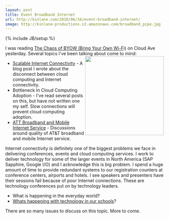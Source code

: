 ```yaml
---
layout: post
title: Event Broadband Internet
url: http://kinlane.com/2010/06/16/event-broadband-internet/
image: http://kinlane-productions.s3.amazonaws.com/broadband_pipe.jpg
---
```

{% include JB/setup %}
<p>
     I was reading <a href="http://www.cloudave.com/link/the-chaos-of-byow-bring-your-own-wi-fi?utm_source=feedburner&amp;utm_medium=feed&amp;utm_campaign=Feed%3A+CloudAve+%28CloudAve%29&amp;utm_content=Google+Reader">The Chaos of BYOW (Bring Your Own Wi-F</a>i) on Cloud Ave yesterday. Several topics I've been talking about come to mind:<img class="c1" title="Broadband Internet" src="http://kinlane-productions.s3.amazonaws.com/broadband_pipe.jpg" alt="" width="250" align="right" />
</p>
<ul class="mainlist">
     <li>
          <a href="http://www.kinlane.com/2010/06/scalable-internet-connectivity/">Scalable Internet Connectivity</a> - A blog post I wrote about the disconnect between cloud computing and Internet connectivity.
     </li>
     <li>Bottleneck In Cloud Computing Adoption - I've read several posts on this, but have not written one my self. Slow connections will prevent cloud computing adoption.
     </li>
     <li>
          <a href="http://www.kinlane.com/2010/06/att-rants-and-raves/">ATT Broadband and Mobile Internet Service</a> - Discussions around quality of AT&amp;T broadband and mobile Internet service.
     </li>
</ul>
<p>
     Internet connectivity is definitely one of the biggest problems we face in delivering conferences, events and cloud computing services. I work to deliver technology for some of the larger events in North America (SAP Sapphire, Google I/O) and I acknowledge this is big problem. I spend a huge amount of time to provide redundant systems to our registration counters at conference centers, airports and hotels. I see speakers and presenters have their sessions fail because of poor Internet connections. These are technology conferences put on by technology leaders.
</p>
<ul class="mainlist">
     <li>What is happening in the everyday world?
     </li>
     <li>
          <a href="http://www.hackeducation.com">Whats happening with technology in our schools</a>?
     </li>
</ul>
<p>
     There are so many issues to discuss on this topic. More to come.
</p>